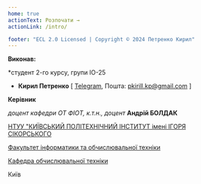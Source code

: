 ```yaml
---
home: true
actionText: Розпочати →
actionLink: /intro/

footer: "ECL 2.0 Licensed | Copyright © 2024 Петренко Кирил"
---
```



**Виконав:** 

*студент 2-го курсу, групи ІО-25
- <span padding-right:5em></span> **Кирил Петренко** [ <a href="https://t.me/Kyiv_an" target="_blank">Telegram</a>, Пошта: pkirill.kp@gmail.com ]


**Керівник**

*доцент кафедри ОТ ФІОТ, к.т.н., доцент*<span padding-right:5em></span> **Андрій БОЛДАК** 

[НТУУ "КИЇВСЬКИЙ ПОЛІТЕХНІЧНИЙ ІНСТИТУТ імені ІГОРЯ СІКОРСЬКОГО](https://kpi.ua/)

[Факультет інформатики та обчислювальної техніки](https://fiot.kpi.ua/)

[Кафедра обчислювальної техніки](https://comsys.kpi.ua/)

Київ
